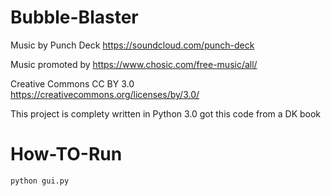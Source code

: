 # Bubble-Blaster
Music by Punch Deck
https://soundcloud.com/punch-deck

Music promoted by https://www.chosic.com/free-music/all/

Creative Commons CC BY 3.0
https://creativecommons.org/licenses/by/3.0/

This project is complety written in Python 3.0 got this code from a DK book

# How-TO-Run
``` 
python gui.py
```

